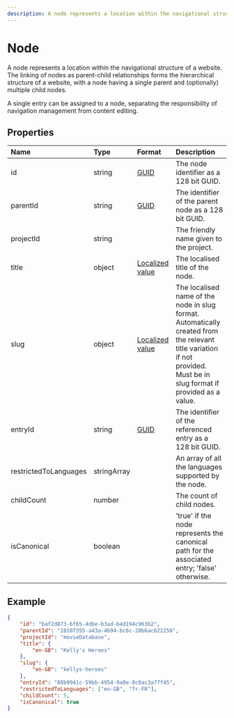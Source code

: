 ```yaml
---
description: A node represents a location within the navigational structure of a website.A single entry can be assigned to a node, separating the responsibility of navigation management from content editing. The linking of nodes as parent-child relationships forms the hierarchical structure of a website, with a node having a single parent and (optionally) multiple child nodes.
---
```


# Node

A node represents a location within the navigational structure of a website. The linking of nodes as parent-child relationships forms the hierarchical structure of a website, with a node having a single parent and (optionally) multiple child nodes.

A single entry can be assigned to a node, separating the responsibility of navigation management from content editing.

## Properties

| Name | Type | Format | Description |
| :------- | :--- | :----- | :---------- |
| id | string | [GUID](https://docs.microsoft.com/en-us/dotnet/api/system.guid) | The node identifier as a 128 bit GUID. |
| parentId | string | [GUID](https://docs.microsoft.com/en-us/dotnet/api/system.guid) | The identifier of the parent node as a 128 bit GUID. |
| projectId | string |  | The friendly name given to the project. |
| title | object | [Localized value](/key-concepts/localization.md) | The localised title of the node. |
| slug | object | [Localized value](/key-concepts/localization.md) | The localised name of the node in slug format. Automatically created from the relevant title variation if not provided. Must be in slug format if provided as a value. |
| entryId | string | [GUID](https://docs.microsoft.com/en-us/dotnet/api/system.guid) | The identifier of the referenced entry as a 128 bit GUID. |
| restrictedToLanguages | stringArray |  | An array of all the languages supported by the node. |
| childCount | number | | The count of child nodes. |
| isCanonical | boolean | | 'true' if the node represents the canonical path for the associated entry; 'false' otherwise. |

## Example

```json
{
	"id": "baf2d873-6f65-4dbe-b3ad-b4d194c963b2",
	"parentId": "28107355-a43a-4b94-bc6c-28b6ac622258",
	"projectId": "movieDatabase",
	"title": {
		"en-GB": "Kelly's Heroes"
	},
	"slug": {
		"en-GB": "kellys-heroes"
	},
	"entryId": "88b9941c-59bb-4954-9a8e-8c8ac3a77f45",
	"restrictedToLanguages": ["en-GB", "fr-FR"],
	"childCount": 5,
	"isCanonical": true
}
```
